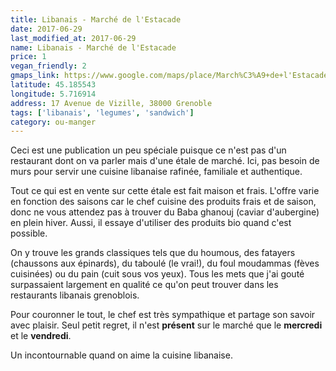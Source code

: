 ```yaml
---
title: Libanais - Marché de l'Estacade
date: 2017-06-29
last_modified_at: 2017-06-29
name: Libanais - Marché de l'Estacade
price: 1
vegan_friendly: 2
gmaps_link: https://www.google.com/maps/place/March%C3%A9+de+l'Estacade/@45.1852313,5.7170774,19.45z/data=!4m5!3m4!1s0x0:0x1ea12d040274f6f7!8m2!3d45.1852422!4d5.7170574
latitude: 45.185543
longitude: 5.716914
address: 17 Avenue de Vizille, 38000 Grenoble
tags: ['libanais', 'legumes', 'sandwich']
category: ou-manger
---
```


Ceci est une publication un peu spéciale puisque ce n'est pas d'un restaurant dont on va parler mais d'une étale de marché. 
Ici, pas besoin de murs pour servir une cuisine libanaise rafinée, familiale et authentique.

Tout ce qui est en vente sur cette étale est fait maison et frais. L'offre varie en fonction des saisons car le chef
cuisine des produits frais et de saison, donc ne vous attendez pas à trouver du Baba ghanouj (caviar d'aubergine) en plein hiver.
Aussi, il essaye d'utiliser des produits bio quand c'est possible.

On y trouve les grands classiques tels que du houmous, des fatayers (chaussons aux épinards), du taboulé (le vrai!), du foul moudammas (fèves cuisinées) ou du pain (cuit sous vos yeux).
Tous les mets que j'ai gouté surpassaient largement en qualité ce qu'on peut trouver dans les restaurants libanais grenoblois. 

Pour couronner le tout, le chef est très sympathique et partage son savoir avec plaisir. Seul petit regret, il n'est
**présent** sur le marché que le **mercredi** et le **vendredi**.

Un incontournable quand on aime la cuisine libanaise.